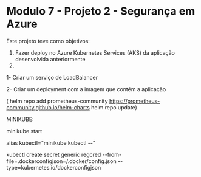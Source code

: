 # Modulo 7 - Projeto 2 - Segurança em Azure

Este projeto teve como objetivos:
1. Fazer deploy no Azure Kubernetes Services (AKS) da aplicação desenvolvida anteriormente
2. 


1- Criar um serviço de LoadBalancer

2- Criar um deployment com a imagem que contém a aplicação


(
helm repo add prometheus-community https://prometheus-community.github.io/helm-charts
helm repo update)


MINIKUBE:

minikube start

alias kubectl="minikube kubectl --"

kubectl create secret generic regcred     --from-file=.dockerconfigjson=<path-to>/.docker/config.json     --type=kubernetes.io/dockerconfigjson